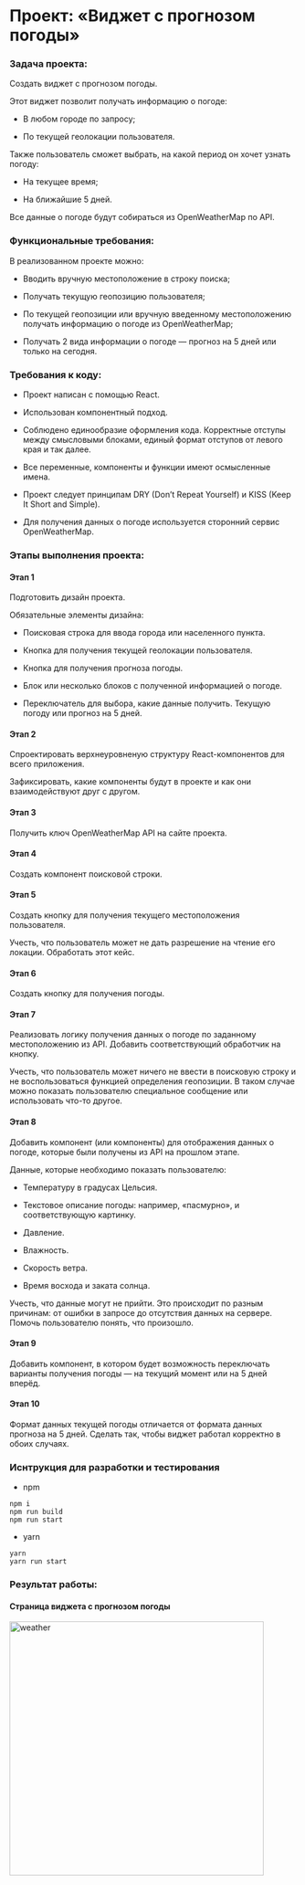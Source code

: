 # Проект: «Виджет с прогнозом погоды»

### Задача проекта:

Создать виджет с прогнозом погоды.

Этот виджет позволит получать информацию о погоде:

+ В любом городе по запросу;

+ По текущей геолокации пользователя.

Также пользователь сможет выбрать, на какой период он хочет узнать погоду:

+ На текущее время;

+ На ближайшие 5 дней.

Все данные о погоде будут собираться из OpenWeatherMap по API.

### Функциональные требования:

В реализованном проекте можно:

+ Вводить вручную местоположение в строку поиска;

+ Получать текущую геопозицию пользователя;

+ По текущей геопозиции или вручную введенному местоположению получать информацию о погоде из OpenWeatherMap;

+ Получать 2 вида информации о погоде — прогноз на 5 дней или только на сегодня.

### Требования к коду:

+ Проект написан с помощью React.

+ Использован компонентный подход.

+ Соблюдено единообразие оформления кода. Корректные отступы между смысловыми блоками, единый формат отступов от левого края и так далее.

+ Все переменные, компоненты и функции имеют осмысленные имена.

+ Проект следует принципам DRY (Don’t Repeat Yourself) и KISS (Keep It Short and Simple).

+ Для получения данных о погоде используется сторонний сервис OpenWeatherMap.

### Этапы выполнения проекта:

#### Этап 1 

Подготовить дизайн проекта.

Обязательные элементы дизайна:

+ Поисковая строка для ввода города или населенного пункта.

+ Кнопка для получения текущей геолокации пользователя.

+ Кнопка для получения прогноза погоды.

+ Блок или несколько блоков с полученной информацией о погоде.

+ Переключатель для выбора, какие данные получить. Текущую погоду или прогноз на 5 дней.

#### Этап 2

Спроектировать верхнеуровненую структуру React-компонентов для всего приложения.

Зафиксировать, какие компоненты будут в проекте и как они взаимодействуют друг с другом.

#### Этап 3

Получить ключ OpenWeatherMap API на сайте проекта.

#### Этап 4

Создать компонент поисковой строки.

#### Этап 5

Создать кнопку для получения текущего местоположения пользователя.

Учесть, что пользователь может не дать разрешение на чтение его локации. Обработать этот кейс.

#### Этап 6

Создать кнопку для получения погоды. 

#### Этап 7

Реализовать логику получения данных о погоде по заданному местоположению из API. Добавить соответствующий обработчик на кнопку.

Учесть, что пользователь может ничего не ввести в поисковую строку и не воспользоваться функцией определения геопозиции. В таком случае можно показать пользователю специальное сообщение или использовать что-то другое.

#### Этап 8

Добавить компонент (или компоненты) для отображения данных о погоде, которые были получены из API на прошлом этапе.

Данные, которые необходимо показать пользователю:

+ Температуру в градусах Цельсия.

+ Текстовое описание погоды: например, «пасмурно», и соответствующую картинку.

+ Давление.

+ Влажность.

+ Скорость ветра.

+ Время восхода и заката солнца.

Учесть, что данные могут не прийти. Это происходит по разным причинам: от ошибки в запросе до отсутствия данных на сервере. Помочь пользователю понять, что произошло.

#### Этап 9

Добавить компонент, в котором будет возможность переключать варианты получения погоды — на текущий момент или на 5 дней вперёд.

#### Этап 10

Формат данных текущей погоды отличается от формата данных прогноза на 5 дней. Сделать так, чтобы виджет работал корректно в обоих случаях.

### Иснтрукция для разработки и тестирования

+ npm

```
npm i
npm run build
npm run start
```
+ yarn

```
yarn
yarn run start
```

### Результат работы:
#### Страница виджета с прогнозом погоды

<img width="445" alt="weather" src="https://github.com/ParamonovIvan/Weather-Forecast_PG-09/assets/131868856/b39be946-6743-47b8-8e44-6b5b4fe4f2da">
